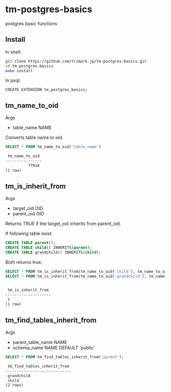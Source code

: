 # tm-postgres-basics
postgres basic functions

## Install

In shell:

```bash
git clone https://github.com/trimark-jp/tm-postgres-basics.git
cd tm-postgres-basics
make install
```

In psql:

```psql
CREATE EXTENSION tm_postgres_basics;
```

## tm_name_to_oid

Args

* table_name NAME

Converts table name to oid.

```sql
SELECT * FROM tm_name_to_oid('table_name')
```

```txt
 tm_name_to_oid
----------------
          77618
(1 row)
```

## tm_is_inherit_from

Args

* target_oid OID
* parent_oid OID

Returns TRUE if the target_oid inherits from parent_oid.

If following table exist:

```sql
CREATE TABLE parent();
CREATE TABLE child() INHERITS(parent);
CREATE TABLE grandchild() INHERITS(child);
```

Both returns true.
```sql
SELECT * FROM tm_is_inherit_from(tm_name_to_oid('child'), tm_name_to_oid('parent'));
SELECT * FROM tm_is_inherit_from(tm_name_to_oid('grandchild'), tm_name_to_oid('parent'));
```

```txt

 tm_is_inherit_from
--------------------
 t
(1 row)
```

## tm_find_tables_inherit_from

Args

* parent_table_name NAME
* schema_name NAME DEFAULT 'public'

```sql
SELECT * FROM tm_find_tables_inherit_from('parent');
```

```txt
 tm_find_tables_inherit_from
-----------------------------
 grandchild
 child
(2 rows)
```